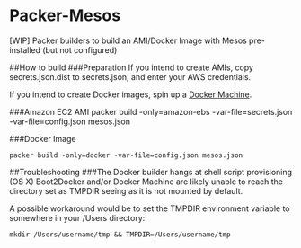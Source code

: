# Packer-Mesos
[WIP] Packer builders to build an AMI/Docker Image with Mesos pre-installed (but not configured)

##How to build
###Preparation
If you intend to create AMIs, copy secrets.json.dist to secrets.json, and enter your AWS credentials.

If you intend to create Docker images, spin up a [Docker Machine](https://www.docker.com/docker-machine).

###Amazon EC2 AMI
packer build -only=amazon-ebs -var-file=secrets.json -var-file=config.json mesos.json

###Docker Image
```
packer build -only=docker -var-file=config.json mesos.json
```

##Troubleshooting
###The Docker builder hangs at shell script provisioning (OS X)
Boot2Docker and/or Docker Machine are likely unable to reach the directory set as TMPDIR seeing as it is not mounted by default.

A possible workaround would be to set the TMPDIR environment variable to somewhere in your /Users directory:
```
mkdir /Users/username/tmp && TMPDIR=/Users/username/tmp
```
